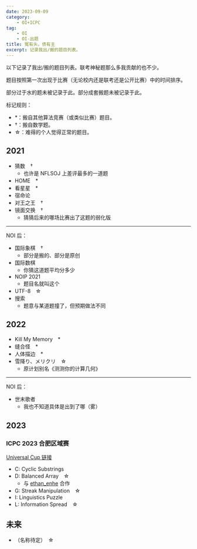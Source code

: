 ```yaml
---
date: 2023-09-09
category:
    - OI+ICPC
tag:
    - OI
    - OI-出题
title: 冤有头，债有主
excerpt: 记录我出/搬的题目列表。
---
```

以下记录了我出/搬的题目列表。联考神秘题那么多我贡献的也不少。

题目按照第一次出现于比赛（无论校内还是联考还是公开比赛）中的时间排序。

部分过于水的题未被记录于此。部分成套搬题未被记录于此。

标记规则：
- \*：搬自其他算法竞赛（或类似比赛）题目。
- †：搬自数学题。
- ☆：难得的个人觉得正常的题目。

## 2021
- 猜数　†
  - 也许是 NFLSOJ 上差评最多的一道题
- HOME　\*
- 看星星　\*
- 宿命论
- 对王之王　†
- 镜面交换　†
  - 猜猜后来的哪场比赛出了这题的弱化版

---
NOI 后：

- 国际象棋　†
  - 部分是搬的、部分是原创
- 国际数棋
  - 你猜这道题平均分多少
- NOIP 2021
  - 题目名就叫这个
- UTF-8　☆
- 搜索
  - 题意与某道题撞了，但预期做法不同


## 2022
- Kill My Memory　\*
- 缝合怪　\*
- 人体描边　\*
- 雪降り、メリクリ　☆
  - 原计划别名《测测你的计算几何》
  
---
NOI 后：
- 世末歌者
  - 我也不知道具体是出到了哪（雾）

## 2023
### ICPC 2023 合肥区域赛
[Universal Cup 链接](https://contest.ucup.ac/contest/1440)
- C: Cyclic Substrings
- D: Balanced Array　☆
  - 与 [ethan\_enhe](https://www.blog-e.top/) 合作
- G: Streak Manipulation　☆
- I: Linguistics Puzzle
- L: Information Spread　☆

## 未来
- （名称待定）　☆
